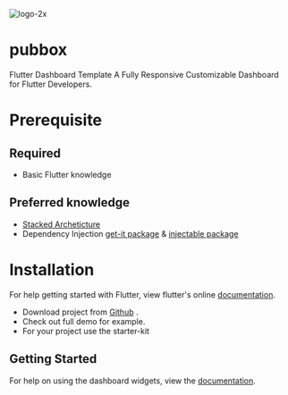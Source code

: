 ![logo-2x](https://user-images.githubusercontent.com/31656833/147883053-a9782c02-33a9-4863-8b80-2723bbb40d2c.png)

# pubbox
Flutter Dashboard Template
A Fully Responsive Customizable Dashboard for Flutter Developers.

# Prerequisite
  ## Required
  - Basic Flutter knowledge
  ## Preferred knowledge
  - [Stacked Archeticture](https://pub.dev/packages/stacked)  
  - Dependency Injection [get-it package](https://pub.dev/packages/get_it) & [injectable package](https://pub.dev/packages/injectable)
  
# Installation

  For help getting started with Flutter, view flutter's online
  [documentation](http://flutter.io/).
  
  - Download project from [Github](https://github.com/asas-tech/pubbox) .
  - Check out full demo for example.
  - For your project use the starter-kit 
  
  ## Getting Started
  For help on using the dashboard widgets, view the [documentation](https://asas-tech.github.io/pubbox-docs).
